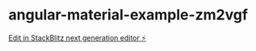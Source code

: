 # angular-material-example-zm2vgf

[Edit in StackBlitz next generation editor ⚡️](https://stackblitz.com/~/github.com/Carleoinserra/angular-material-example-zm2vgf)